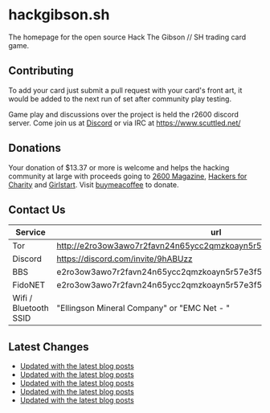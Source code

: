 # hackgibson.sh
The homepage for the open source Hack The Gibson // SH trading card game.


## Contributing

To add your card just submit a pull request with your card's front art, it would be added to the next run of set after community play testing.

Game play and discussions over the project is held the r2600 discord server. Come join us at [Discord](https://discord.com/invite/9hABUzz) or via IRC at https://www.scuttled.net/


## Donations

Your donation of $13.37 or more is welcome and helps the hacking community at large with proceeds going to [2600 Magazine](https://2600.com/), [Hackers for Charity](https://hackersforcharity.org) and [Girlstart](https://girlstart.org).  Visit [buymeacoffee](https://www.buymeacoffee.com/hackgibson.sh) to donate.


## Contact Us

Service | url
-|-
Tor | http://e2ro3ow3awo7r2favn24n65ycc2qmzkoayn5r57e3f56nvjwdcgg32ad.onion
Discord | https://discord.com/invite/9hABUzz
BBS | e2ro3ow3awo7r2favn24n65ycc2qmzkoayn5r57e3f56nvjwdcgg32ad.onion:23
FidoNET | e2ro3ow3awo7r2favn24n65ycc2qmzkoayn5r57e3f56nvjwdcgg32ad.onion:24554
Wifi / Bluetooth SSID | "Ellingson Mineral Company" or "EMC Net - <fidonet address>"

## Latest Changes
<!-- BLOG-POST-LIST:START -->
- [Updated with the latest blog posts](https://github.com/DFW2600/hackgibson.sh/commit/b1cffc7b4cf96c3c35f6b4782a639aeaf001c953)
- [Updated with the latest blog posts](https://github.com/DFW2600/hackgibson.sh/commit/3e8a8f4019d710afeb6badc3d409bb802af377a2)
- [Updated with the latest blog posts](https://github.com/DFW2600/hackgibson.sh/commit/7976e1681be663ef3e70a1d4d18f7d50a730ea65)
- [Updated with the latest blog posts](https://github.com/DFW2600/hackgibson.sh/commit/1193dbbb520ab2a20ccde58d7fbbc0d2afef99cc)
- [Updated with the latest blog posts](https://github.com/DFW2600/hackgibson.sh/commit/d02d712163db77b4f9e71dbfbe80575f845e8c06)
<!-- BLOG-POST-LIST:END -->
